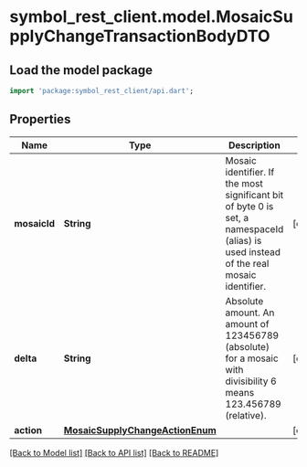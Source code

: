 # symbol_rest_client.model.MosaicSupplyChangeTransactionBodyDTO

## Load the model package
```dart
import 'package:symbol_rest_client/api.dart';
```

## Properties
Name | Type | Description | Notes
------------ | ------------- | ------------- | -------------
**mosaicId** | **String** | Mosaic identifier. If the most significant bit of byte 0 is set, a namespaceId (alias) is used instead of the real mosaic identifier.  | [optional] 
**delta** | **String** | Absolute amount. An amount of 123456789 (absolute) for a mosaic with divisibility 6 means 123.456789 (relative). | [optional] 
**action** | [**MosaicSupplyChangeActionEnum**](MosaicSupplyChangeActionEnum.md) |  | [optional] 

[[Back to Model list]](../README.md#documentation-for-models) [[Back to API list]](../README.md#documentation-for-api-endpoints) [[Back to README]](../README.md)


